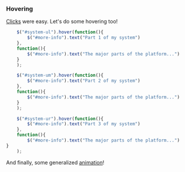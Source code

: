 ### Hovering

[Clicks](clicks.md) were easy. Let's do some hovering too!

```js
    $("#system-ul").hover(function(){
    	$("#more-info").text("Part 1 of my system")
    },
    function(){
		$("#more-info").text("The major parts of the platform...")
	}	
    );

    $("#system-um").hover(function(){
    	$("#more-info").text("Part 2 of my system")
    },
    function(){
		$("#more-info").text("The major parts of the platform...")
	}	
    );

    $("#system-ur").hover(function(){
    	$("#more-info").text("Part 3 of my system")
    },
    function(){
		$("#more-info").text("The major parts of the platform...")
}	
    );
```

And finally, some generalized [animation](animate.md)!
